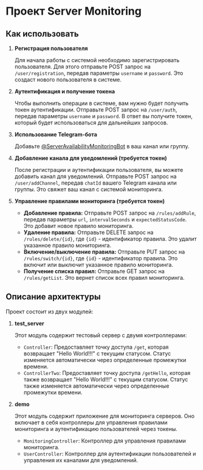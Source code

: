 # Проект Server Monitoring

## Как использовать

1. **Регистрация пользователя**

    Для начала работы с системой необходимо зарегистрировать пользователя. Для этого отправьте POST запрос на `/user/registration`, передав параметры `username` и `password`. Это создаст нового пользователя в системе.

2. **Аутентификация и получение токена**

    Чтобы выполнить операции в системе, вам нужно будет получить токен аутентификации. Отправьте POST запрос на `/user/auth`, передав параметры `username` и `password`. В ответ вы получите токен, который будет использоваться для дальнейших запросов.

3. **Использование Telegram-бота**

    Добавьте [@ServerAvailabilityMonitoringBot](https://t.me/ServerAvailabilityMonitoringBot) в ваш канал или группу.

4. **Добавление канала для уведомлений (требуется токен)**

    После регистрации и аутентификации пользователя, вы можете добавить канал для уведомлений. Отправьте POST запрос на `/user/addChannel`, передав `chatId` вашего Telegram канала или группы. Это свяжет ваш канал с системой мониторинга.

5. **Управление правилами мониторинга (требуется токен)**

    - **Добавление правила:** Отправьте POST запрос на `/rules/addRule`, передав параметры `url`, `intervalSeconds` и `expectedStatusCode`. Это добавит новое правило мониторинга.
    - **Удаление правила:** Отправьте DELETE запрос на `/rules/delete/{id}`, где `{id}` - идентификатор правила. Это удалит указанное правило мониторинга.
    - **Включение/выключение правила:** Отправьте PUT запрос на `/rules/switch/{id}`, где `{id}` - идентификатор правила. Это включит или выключит указанное правило мониторинга.
    - **Получение списка правил:** Отправьте GET запрос на `/rules/getList`. Это вернет список всех правил мониторинга.

## Описание архитектуры

Проект состоит из двух модулей:

1. **test_server**

    Этот модуль содержит тестовый сервер с двумя контроллерами:
    
    - `Controller`: Предоставляет точку доступа `/get`, которая возвращает "Hello World!!!" с текущим статусом. Статус изменяется автоматически через определенные промежутки времени.
    - `ControllerTwo`: Предоставляет точку доступа `/getHello`, которая также возвращает "Hello World!!!" с текущим статусом. Статус также изменяется автоматически через определенные промежутки времени.

2. **demo**

    Этот модуль содержит приложение для мониторинга серверов. Оно включает в себя контроллеры для управления правилами мониторинга и аутентификацию пользователей через токены.
    
    - `MonitoringController`: Контроллер для управления правилами мониторинга.
    - `UserController`: Контроллер для аутентификации пользователей и управления их каналами для уведомлений.
